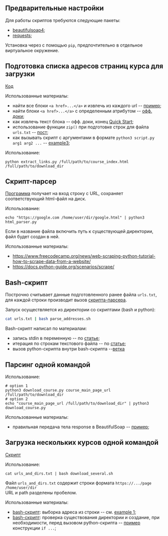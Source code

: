 ## Предварительные настройки

Для работы скриптов требуются следующие пакеты:
- [beautifulsoap4](https://www.crummy.com/software/BeautifulSoup/bs4/doc/#installing-beautiful-soup);
- [requests](https://docs.python-requests.org/en/latest/);

Установка через с помощью `pip`, предпочтительно в отдельное виртуальное окружение.

## Подготовка списка адресов страниц курса для загрузки

[Код](extract_links.py)

Использованные материалы:
- найти все блоки `<a href>...</a>` и извлечь из каждого url -- [пример](https://stackoverflow.com/a/14470595);
- найти блоки `<a href>...</a>` c определенным атрибутом -- [офф. доки](https://www.crummy.com/software/BeautifulSoup/bs4/doc/#find-all);
- как извлечь текст блока -- офф. доки, конец [Quick Start](https://www.crummy.com/software/BeautifulSoup/bs4/doc/#quick-start);
- использование функции `zip()` при подготовке строк для файла `urls.txt` -- [пост](https://vk.com/wall-11462611_11550);
- как вызывать скрипт с аргументами в формате `python3 script.py arg1 arg2 ...` -- [example3](https://www.geeksforgeeks.org/executing-functions-with-multiple-arguments-at-a-terminal-in-python/);

Использование:
```
python extract_links.py /full/path/to/course_index.html /full/path/to/download_dir
```

## Скрипт-парсер

[Программа](html_parser.py) получает на вход строку с URL, сохраняет соответствующий html-файл на диск.

Использование:
```
echo "https://google.com /home/user/dir/google.html" | python3 html_parser.py
```

Если в название файла включить путь к существующей директории, файл будет создан в ней.

Использованные материалы:
- https://www.freecodecamp.org/news/web-scraping-python-tutorial-how-to-scrape-data-from-a-website/
- https://docs.python-guide.org/scenarios/scrape/

## Bash-скрипт

Построчно считывает данные подготовленного ранее файла `urls.txt`, для каждой строки производит вызов [скрипта-парсера](html_parser.py).

Запуск осуществляется из директории со скриптами (bash и python):
```bash
cat urls.txt | bash parse_addresses.sh
```

Bash-скрипт написал по материалам:
- запись stdin в переменную -- по [статье](https://ryanstutorials.net/bash-scripting-tutorial/bash-input.php); 
- итерация по строкам текстового файла -- по [статье](https://www.cyberciti.biz/faq/unix-howto-read-line-by-line-from-file/);
- вызов python-скрипта внутри bash-скрипта --[ветка](https://stackoverflow.com/questions/4377109/shell-script-execute-a-python-program-from-within-a-shell-script) 

## Парсинг одной командой 

Использование:
```
# option 1
python3 download_course.py course_main_page_url /full/path/to/download_dir
# option 2
echo "course_main_page_url /full/path/to/download_dir" | python3 download_course.py
```

Использованные материалы:
- правильная передача тела response в BeautifulSoap -- [пример](https://stackoverflow.com/a/39757879);

## Загрузка нескольких курсов одной командой

[Скрипт](download_several.sh)

Использование:
```
cat urls_and_dirs.txt | bash download_several.sh
```

Файл `urls_and_dirs.txt` содержит строки формата `https://.../page /home/user/dir`      
URL и path разделены пробелом.

Использованные материалы:
- [bash-скрипт](download_several.sh): выборка адреса из строки -- см. [example 1](https://www.tutorialkart.com/bash-shell-scripting/bash-split-string/);
- [bash-скрипт](download_several.sh): проверка существования директории и создание, при необходимости, перед вызовом python-скрипта -- [пример](https://www.cyberciti.biz/faq/howto-check-if-a-directory-exists-in-a-bash-shellscript/) конструкции `if ...`;
